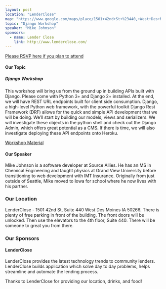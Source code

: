 ```yaml
---
layout: post
location: "LenderClose"
map: "https://www.google.com/maps/place/1501+42nd+St+%23440,+West+Des+Moines,+IA+50266/data=!4m2!3m1!1s0x87ec2093bf1f423f:0xe4e8e67a04e9965f?ved=2ahUKEwjPmZndwdDfAhWq7oMKHTkjCyUQ8gEwAHoECAAQAQ"
topic: "Django Workshop"
speaker: "Mike Johnson"
sponsors:
  - name: Lender Close
    link: http://www.lenderclose.com/
---
```


[Please RSVP here if you plan to attend](https://www.eventbrite.com/e/july-2019-meeting-tickets-64909725737)

#### Our Topic

##### Django Workshop
This workshop will bring us from the ground up in building APIs built with Django. Please come with Python 3+ and Django 2+ installed. At the end, we will have REST URL endpoints built for client side consumption. Django, a high-level Python web framework, with the powerful toolkit Django Rest Framework (DRF) allows for the quick and simple API development that we will be doing. We’ll start by building our models, views and serializers. We will investigate these objects in the python shell and check out the Django Admin, which offers great potential as a CMS. If there is time, we will also investigate deploying these API endpoints onto Heroku.

[Workshop Material](https://github.com/micleners/django-workshop)


#### Our Speaker
Mike Johnson is a software developer at Source Allies. He has an MS in Chemical Engineering and taught physics at Grand View University before transitioning to web development with IMT Insurance. Originally from just outside of Seattle, Mike moved to Iowa for school where he now lives with his partner.


### Our Location

LenderClose - 1501 42nd St, Suite 440 West Des Moines IA 50266. There is plenty of free parking in front of the building. The front doors will be unlocked. Then use the elevators to the 4th floor, Suite 440. There will be someone to great you from there.

### Our Sponsors

#### LenderClose

LenderClose provides the latest technology trends to community lenders. LenderClose builds application which solve day to day problems, helps streamline and automate the lending process.


Thanks to LenderClose for providing our location, drinks, and food!
